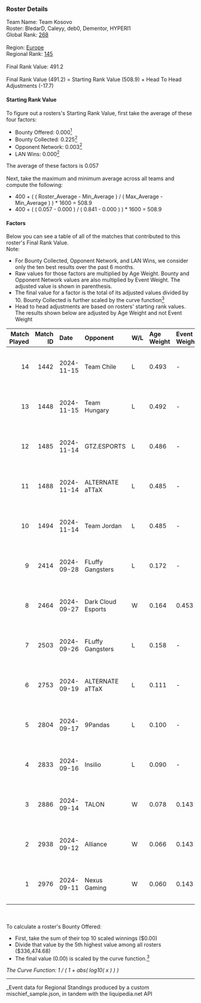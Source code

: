 ### Roster Details<br />
Team Name: Team Kosovo<br />
Roster: BledarD, Caleyy, deb0, Dementor, HYPERI1<br />
Global Rank: [268](../../standings_global_2025_03_01.md)<br />
<br />
Region: [Europe]( ../../standings_europe_2025_03_01.md)<br />
Regional Rank: [145]( ../../standings_europe_2025_03_01.md)<br />
<br />
Final Rank Value:  491.2<br />
<br />
Final Rank Value (491.2) = Starting Rank Value (508.9) + Head To Head Adjustments (-17.7)<br />

#### Starting Rank Value<br />
To figure out a rosters's Starting Rank Value, first take the average of these four factors:<br />
- Bounty Offered: 0.000[<sup>1</sup>](#table2)
- Bounty Collected: 0.225[<sup>2</sup>](#table1)
- Opponent Network: 0.003[<sup>2</sup>](#table1)
- LAN Wins: 0.000[<sup>2</sup>](#table1)

The average of these factors is 0.057<br />
<br />
Next, take the maximum and minimum average across all teams and compute the following:<br />
- 400 + ( ( Roster_Average - Min_Average ) / ( Max_Average - Min_Average ) ) * 1600 = 508.9
- 400 + ( ( 0.057 - 0.000 ) / ( 0.841 - 0.000 ) ) * 1600 = 508.9


#### Factors<br />
Below you can see a table of all of the matches that contributed to this roster's Final Rank Value.<br />
Note:<br />

- For Bounty Collected, Opponent Network, and LAN Wins, we consider only the ten best results over the past 6 months.
- Raw values for those factors are multiplied by Age Weight. Bounty and Opponent Network values are also multiplied by Event Weight. The adjusted value is shown in parenthesis.
- The final value for a factor is the total of its adjusted values divided by 10. Bounty Collected is further scaled by the curve function[<sup>3</sup>](#curveFunction)
- Head to head adjustments are based on rosters' starting rank values. The results shown below are adjusted by Age Weight and not Event Weight
<span id="table1"></span><br />


| Match Played | Match ID | Date       | Opponent           | W/L | Age Weight | Event Weight | Bounty Collected | Opponent Network | LAN Wins  | H2H Adj. | Roster                                    |
| -: | -: | :- | :- | :- | :- | :- | :- | :- | :- | -: | :- |
|           14 |     1442 | 2024-11-15 | Team Chile         | L   | 0.493      | -            | -                | -                | -         |    -8.56 | BledarD, Caleyy, deb0, Dementor, HYPERI1  |
|           13 |     1448 | 2024-11-15 | Team Hungary       | L   | 0.492      | -            | -                | -                | -         |    -3.15 | BledarD, Caleyy, deb0, Dementor, HYPERI1  |
|           12 |     1485 | 2024-11-14 | GTZ.ESPORTS        | L   | 0.486      | -            | -                | -                | -         |    -0.38 | BledarD, Caleyy, deb0, Dementor, HYPERI1  |
|           11 |     1488 | 2024-11-14 | ALTERNATE aTTaX    | L   | 0.485      | -            | -                | -                | -         |    -1.66 | BledarD, Caleyy, deb0, Dementor, HYPERI1  |
|           10 |     1494 | 2024-11-14 | Team Jordan        | L   | 0.485      | -            | -                | -                | -         |    -9.37 | BledarD, Caleyy, deb0, Dementor, HYPERI1  |
|            9 |     2414 | 2024-09-28 | FLuffy Gangsters   | L   | 0.172      | -            | -                | -                | -         |    -1.27 | BledarD, cerber, Dementor, HYPERI1, vAloN |
|            8 |     2464 | 2024-09-27 | Dark Cloud Esports | W   | 0.164      | 0.453        | 0.027 (0.002)    | 0.320 (0.024)    | 0 (0.000) |     4.13 | BledarD, cerber, Dementor, HYPERI1, vAloN |
|            7 |     2503 | 2024-09-26 | FLuffy Gangsters   | L   | 0.158      | -            | -                | -                | -         |    -1.15 | BledarD, cerber, Dementor, HYPERI1, vAloN |
|            6 |     2753 | 2024-09-19 | ALTERNATE aTTaX    | L   | 0.111      | -            | -                | -                | -         |    -0.38 | BledarD, cerber, Dementor, HYPERI1, vAloN |
|            5 |     2804 | 2024-09-17 | 9Pandas            | L   | 0.100      | -            | -                | -                | -         |    -0.11 | BledarD, cerber, Dementor, HYPERI1, vAloN |
|            4 |     2833 | 2024-09-16 | Insilio            | L   | 0.090      | -            | -                | -                | -         |    -0.79 | BledarD, cerber, Dementor, HYPERI1, vAloN |
|            3 |     2886 | 2024-09-14 | TALON              | W   | 0.078      | 0.143        | 0.000 (0.000)    | 0.127 (0.001)    | 0 (0.000) |     1.19 | BledarD, cerber, Dementor, HYPERI1, vAloN |
|            2 |     2938 | 2024-09-12 | Alliance           | W   | 0.066      | 0.143        | 0.015 (0.000)    | 0.595 (0.006)    | 0 (0.000) |     1.98 | BledarD, cerber, Dementor, HYPERI1, vAloN |
|            1 |     2976 | 2024-09-11 | Nexus Gaming       | W   | 0.060      | 0.143        | 0.178 (0.002)    | 0.497 (0.004)    | 0 (0.000) |     1.82 | BledarD, cerber, Dementor, HYPERI1, vAloN |

<br />
<span id="table2"></span><br />
To calculate a roster's Bounty Offered:<br />

- First, take the sum of their top 10 scaled winnings ($0.00)
- Divide that value by the 5th highest value among all rosters ($336,474.68)
- The final value (0.00) is scaled by the curve function.[<sup>3</sup>](#curveFunction)

<span id="curveFunction"></span>_The Curve Function: 1 / ( 1 + abs( log10( x ) ) )_<br />

---
_Event data for Regional Standings produced by a custom mischief_sample.json, in tandem with the liquipedia.net API<br />
